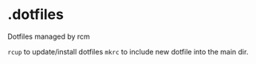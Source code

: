 # .dotfiles
Dotfiles managed by rcm

`rcup` to update/install dotfiles
`mkrc` to include new dotfile into the main dir.

